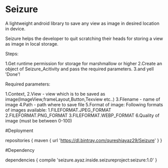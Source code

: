 # Seizure
A lightweight android library to save any view as image in desired location in device.

Seizure helps the developer to quit scratching their heads for storing a view as image in local storage.

Steps:

1.Get runtime permission for storage for marshmallow or higher 
2.Create an object of Seizure_Acitivity and pass the required parameters.
3.and yell 'Done'!

Required parameters:

1.Context,
2.View - view which is to be saved as image(ImageView,frameLayout,Button,Texview etc..)
3.Filename - name of image
4.Path - path where to save file
5.Format of image:
           Following formats of images available:
           1.FILEFORMAT.JPEG_FORMAT
           2.FILEFORMAT.PNG_FORMAT
           3.FILEFORMAT.WEBP_FORMAT
6.Quality of image (must be between 0-100)
           
#Deployment

repositories {
    maven 
    {
           url 'https://dl.bintray.com/qureshiayaz29/Seizure'
    }
}

#Dependency

dependencies {
    compile 'seizure.ayaz.inside.seizureproject:seizure:1.0'
}
